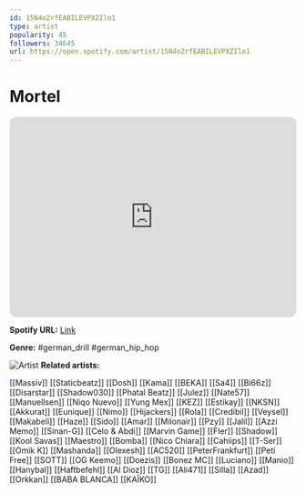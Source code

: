 ```yaml
---
id: 15N4o2rfEABILEVPXZIlo1
type: artist
popularity: 45
followers: 34645
url: https://open.spotify.com/artist/15N4o2rfEABILEVPXZIlo1
---
```

# Mortel

<iframe style="border-radius:12px" src="https://open.spotify.com/embed/artist/15N4o2rfEABILEVPXZIlo1" width="100%" height="352" frameBorder="0" allowfullscreen="" allow="autoplay; clipboard-write; encrypted-media; fullscreen; picture-in-picture" loading="lazy"></iframe>

**Spotify URL:** [Link](https://open.spotify.com/artist/15N4o2rfEABILEVPXZIlo1)

**Genre:**  #german_drill #german_hip_hop

![Artist](https://i.scdn.co/image/ab6761610000e5ebaf6e1d7e8215d19a69493a56)
**Related artists:**

[[Massiv]]
[[Staticbeatz]]
[[Dosh]]
[[Kama]]
[[BEKA]]
[[Sa4]]
[[Bi66z]]
[[Disarstar]]
[[Shadow030]]
[[Phatal Beatz]]
[[Julez]]
[[Nate57]]
[[Manuellsen]]
[[Niqo Nuevo]]
[[Yung Mex]]
[[KEZ]]
[[Estikay]]
[[NKSN]]
[[Akkurat]]
[[Eunique]]
[[Nimo]]
[[Hijackers]]
[[Rola]]
[[Credibil]]
[[Veysel]]
[[Makabeli]]
[[Haze]]
[[Sido]]
[[Amar]]
[[Milonair]]
[[Pzy]]
[[Jalil]]
[[Azzi Memo]]
[[Sinan-G]]
[[Celo & Abdi]]
[[Marvin Game]]
[[Fler]]
[[Shadow]]
[[Kool Savas]]
[[Maestro]]
[[Bomba]]
[[Nico Chiara]]
[[Cahiips]]
[[T-Ser]]
[[Omik K]]
[[Mashanda]]
[[Olexesh]]
[[AC520]]
[[PeterFrankfurt]]
[[Peti Free]]
[[SOTT]]
[[OG Keemo]]
[[Doezis]]
[[Bonez MC]]
[[Luciano]]
[[Manio]]
[[Hanybal]]
[[Haftbefehl]]
[[Al Dioz]]
[[TG]]
[[Ali471]]
[[Silla]]
[[Azad]]
[[Orkkan]]
[[BABA BLANCA]]
[[KAÏKO]]
